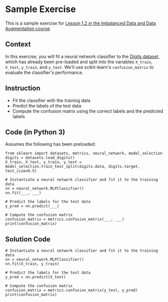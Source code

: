 # Sample Exercise

This is a sample exercise for [Lesson 1.2 in the Imbalanced Data and Data Augmentation course](https://github.com/lissulmont/dc_take_home_test/blob/master/CourseOutline.md#chapter-1---problem-of-imbalanced-data).

## Context

 In this exercise, you will fit a neural network classifier to the [Digits dataset](https://archive.ics.uci.edu/ml/datasets/Pen-Based+Recognition+of+Handwritten+Digits), which has already been pre-loaded and split into the variables `X_train`, `X_test`, `y_train`, and `y_test`.  We'll use scikit-learn's ``confusion_matrix``  to evaluate the classifier's performance.

## Instruction

- Fit the classifier with the training data
- Predict the labels of the test data
- Compute the confusion matrix using the correct labels and the predicted labels

## Code (in Python 3)

Assumes the following has been preloaded: 

```
from sklearn import datasets, metrics, neural_network, model_selection
digits = datasets.load_digits()
X_train, X_test, y_train, y_test = model_selection.train_test_split(digits.data, digits.target, test_size=0.5)
```

```
# Instantiate a neural network classifier and fit it to the training data
nn = neural_network.MLPClassifier()
nn.fit(___, ___)

# Predict the labels for the test data 
y_pred = nn.predict(___)

# Compute the confusion matrix
confusion_matrix = metrics.confusion_matrix(___, ___)
print(confusion_matrix)
```

## Solution Code

```
# Instantiate a neural network classifier and fit it to the training data
nn = neural_network.MLPClassifier()
nn.fit(X_train, y_train)

# Predict the labels for the test data 
y_pred = nn.predict(X_test)

# Compute the confusion matrix
confusion_matrix = metrics.confusion_matrix(y_test, y_pred)
print(confusion_matrix)
```

